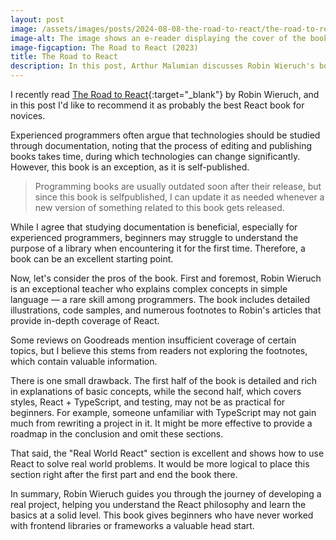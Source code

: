 ```yaml
---
layout: post
image: /assets/images/posts/2024-08-08-the-road-to-react/the-road-to-react.webp
image-alt: The image shows an e-reader displaying the cover of the book &quot;The Road to React&quot; by Robin Wieruch.
image-figcaption: The Road to React (2023)
title: The Road to React
description: In this post, Arthur Malumian discusses Robin Wieruch's book &quot;The Road to React&quot;, highlighting it as an excellent resource for beginners learning React. The author emphasizes that while documentation is beneficial for experienced programmers, the book offers accessible explanations of complex concepts and practical examples, making it an ideal starting point for those encountering the library for the first time.
---
```


I recently read [The Road to React](https://www.roadtoreact.com/){:target="\_blank"} by Robin Wieruch, and in this post I'd like to recommend it as probably the best React book for novices.

Experienced programmers often argue that technologies should be studied through documentation, noting that the process of editing and publishing books takes time, during which technologies can change significantly. However, this book is an exception, as it is self-published.

> Programming books are usually outdated soon after their release, but since this book is selfpublished, I can update it as needed whenever a new version of something related to this book gets released.

While I agree that studying documentation is beneficial, especially for experienced programmers, beginners may struggle to understand the purpose of a library when encountering it for the first time. Therefore, a book can be an excellent starting point.

Now, let's consider the pros of the book. First and foremost, Robin Wieruch is an exceptional teacher who explains complex concepts in simple language — a rare skill among programmers. The book includes detailed illustrations, code samples, and numerous footnotes to Robin's articles that provide in-depth coverage of React.

Some reviews on Goodreads mention insufficient coverage of certain topics, but I believe this stems from readers not exploring the footnotes, which contain valuable information.

There is one small drawback. The first half of the book is detailed and rich in explanations of basic concepts, while the second half, which covers styles, React + TypeScript, and testing, may not be as practical for beginners. For example, someone unfamiliar with TypeScript may not gain much from rewriting a project in it. It might be more effective to provide a roadmap in the conclusion and omit these sections.

That said, the "Real World React" section is excellent and shows how to use React to solve real world problems. It would be more logical to place this section right after the first part and end the book there.

In summary, Robin Wieruch guides you through the journey of developing a real project, helping you understand the React philosophy and learn the basics at a solid level. This book gives beginners who have never worked with frontend libraries or frameworks a valuable head start.
